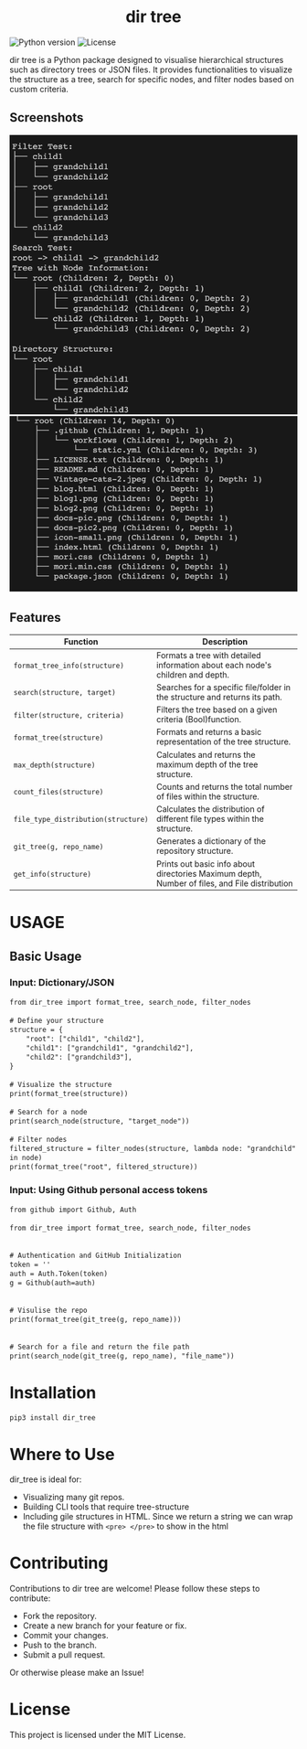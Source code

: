 <h1 align="center"> dir tree </h1>

![Python version](https://img.shields.io/badge/python-3.x-blue.svg)
![License](https://img.shields.io/badge/license-MIT-green.svg)

dir tree is a Python package designed to visualise  hierarchical structures such as directory trees or JSON files. It provides functionalities to visualize the structure as a tree, search for specific nodes, and filter nodes based on custom criteria. 

## Screenshots
![sc1](sc1.png)
![sc2](sc2.png)



## Features

| Function                | Description                                                                                     |
|-------------------------|-------------------------------------------------------------------------------------------------|
| `format_tree_info(structure)`      | Formats a tree with detailed information about each node's children and depth.                  |
| `search(structure, target)`                | Searches for a specific file/folder in the structure and returns its path.                      |
| `filter(structure, criteria)`                | Filters the tree based on a given criteria (Bool)function.|
| `format_tree(structure)`           | Formats and returns a basic representation of the tree structure.                               |
| `max_depth(structure)`             | Calculates and returns the maximum depth of the tree structure.                                 |
| `count_files(structure)`           | Counts and returns the total number of files within the structure.                              |
| `file_type_distribution(structure)`| Calculates the distribution of different file types within the structure.                       |
| `git_tree(g, repo_name)`              | Generates a dictionary of the repository structure.                                  |
| `get_info(structure)`              | Prints out basic info about directories  Maximum depth, Number of files, and File distribution                                |


# USAGE 

## Basic Usage 

### Input: Dictionary/JSON

```
from dir_tree import format_tree, search_node, filter_nodes

# Define your structure
structure = {
    "root": ["child1", "child2"],
    "child1": ["grandchild1", "grandchild2"],
    "child2": ["grandchild3"],
}

# Visualize the structure
print(format_tree(structure))

# Search for a node
print(search_node(structure, "target_node"))

# Filter nodes
filtered_structure = filter_nodes(structure, lambda node: "grandchild" in node)
print(format_tree("root", filtered_structure))
```

### Input: Using Github personal access tokens

```
from github import Github, Auth

from dir_tree import format_tree, search_node, filter_nodes


# Authentication and GitHub Initialization
token = ''
auth = Auth.Token(token)
g = Github(auth=auth)


# Visulise the repo
print(format_tree(git_tree(g, repo_name)))


# Search for a file and return the file path
print(search_node(git_tree(g, repo_name), "file_name"))
```


# Installation 
```
pip3 install dir_tree
```


# Where to Use
dir_tree is ideal for:

- Visualizing many git repos. 
- Building CLI tools that require tree-structure 
- Including gile structures in HTML. Since we return a string we can wrap the file structure with 
```<pre> </pre>``` to show in the html

# Contributing
Contributions to dir tree are welcome! Please follow these steps to contribute:

- Fork the repository.
- Create a new branch for your feature or fix.
- Commit your changes.
- Push to the branch.
- Submit a pull request.

Or otherwise please make an Issue!


# License
This project is licensed under the MIT License.


